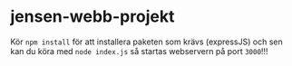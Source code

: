 # jensen-webb-projekt


Kör  ```npm install``` för att installera paketen som krävs (expressJS) och sen kan du köra med ```node index.js``` så startas webservern på port ```3000```!!!

